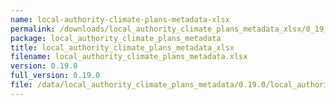 ```yaml
---
name: local-authority-climate-plans-metadata-xlsx
permalink: /downloads/local_authority_climate_plans_metadata_xlsx/0_19_0
package: local_authority_climate_plans_metadata
title: local_authority_climate_plans_metadata_xlsx
filename: local_authority_climate_plans_metadata.xlsx
version: 0.19.0
full_version: 0.19.0
file: /data/local_authority_climate_plans_metadata/0.19.0/local_authority_climate_plans_metadata.xlsx
---
```

